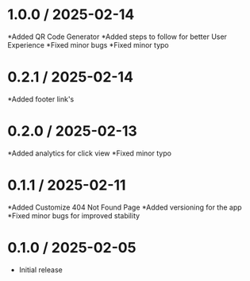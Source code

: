 
1.0.0 / 2025-02-14
==================

  *Added QR Code Generator
  *Added steps to follow for better User Experience
  *Fixed minor bugs
  *Fixed minor typo

0.2.1 / 2025-02-14
==================

  *Added footer link's

0.2.0 / 2025-02-13
==================

  *Added analytics for click view
  *Fixed minor typo

0.1.1 / 2025-02-11
==================

  *Added Customize 404 Not Found Page
  *Added versioning for the app
  *Fixed minor bugs for improved stability

0.1.0 / 2025-02-05
==================

  * Initial release